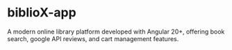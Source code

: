 # biblioX-app
A modern online library platform developed with Angular 20+, offering book search, google API reviews, and cart management features.
